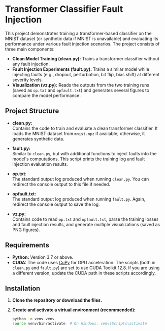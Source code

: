 # Transformer Classifier Fault Injection

This project demonstrates training a transformer-based classifier on the MNIST dataset (or synthetic data if MNIST is unavailable) and evaluating its performance under various fault injection scenarios. The project consists of three main components:

- **Clean Model Training (clean.py):** Trains a transformer classifier without any fault injection.
- **Fault Injection Experiments (fault.py):** Trains a similar model while injecting faults (e.g., dropout, perturbation, bit flip, bias shift) at different severity levels.
- **Visualization (vz.py):** Reads the outputs from the two training runs (saved as `op.txt` and `opfault.txt`) and generates several figures to compare the model performance.

## Project Structure

- **clean.py:**  
  Contains the code to train and evaluate a clean transformer classifier. It loads the MNIST dataset from `mnist.npz` if available; otherwise, it generates synthetic data.

- **fault.py:**  
  Similar to `clean.py`, but with additional functions to inject faults into the model's computations. This script prints the training log and fault injection evaluation results.

- **op.txt:**  
  The standard output log produced when running `clean.py`. You can redirect the console output to this file if needed.

- **opfault.txt:**  
  The standard output log produced when running `fault.py`. Again, redirect the console output to save the log.

- **vz.py:**  
  Contains code to read `op.txt` and `opfault.txt`, parse the training losses and fault injection results, and generate multiple visualizations (saved as PNG figures).

## Requirements

- **Python:** Version 3.7 or above.
- **CUDA:** The code uses [CuPy](https://cupy.dev/) for GPU acceleration. The scripts (both in `clean.py` and `fault.py`) are set to use CUDA Toolkit 12.8. If you are using a different version, update the CUDA path in these scripts accordingly.

## Installation

1. **Clone the repository or download the files.**

2. **Create and activate a virtual environment (recommended):**

   ```bash
   python -m venv venv
   source venv/bin/activate  # On Windows: venv\Scripts\activate

